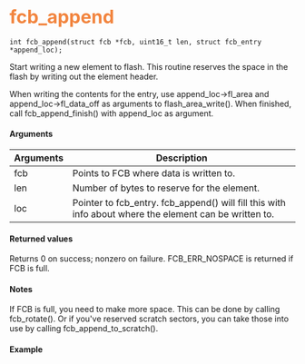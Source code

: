 ## <font color="F2853F" style="font-size:24pt">fcb_append</font>

```no-highlight
int fcb_append(struct fcb *fcb, uint16_t len, struct fcb_entry *append_loc);
```

Start writing a new element to flash. This routine reserves the space in the flash by writing out the element header.

When writing the contents for the entry, use append_loc->fl_area and append_loc->fl_data_off as arguments to flash_area_write(). When finished, call fcb_append_finish() with append_loc as argument.

#### Arguments

| Arguments | Description |
|-----------|-------------|
| fcb | Points to FCB where data is written to. |
| len | Number of bytes to reserve for the element. |
| loc | Pointer to fcb_entry. fcb_append() will fill this with info about where the element can be written to. |

#### Returned values

Returns 0 on success; nonzero on failure.
FCB_ERR_NOSPACE is returned if FCB is full.

#### Notes

If FCB is full, you need to make more space. This can be done by calling fcb_rotate(). Or if you've reserved scratch sectors, you can take those into use by calling fcb_append_to_scratch().

#### Example


